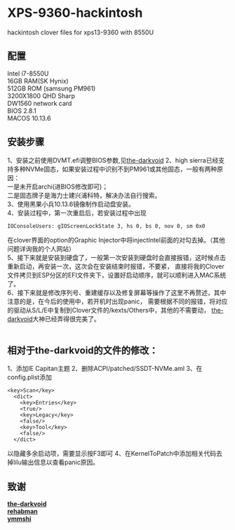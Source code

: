# XPS-9360-hackintosh
hackintosh clover files for xps13-9360 with 8550U 
<br>

## 配置
Intel i7-8550U<br>
16GB RAM(SK Hynix)<br>
512GB ROM (samsung PM961)<br>
3200X1800 QHD Sharp<br>
DW1560 network card<br>
BIOS 2.8.1 <br>
MACOS 10.13.6<br>


## 安装步骤
1、安装之前使用DVMT.efi调整BIOS参数,见[the-darkvoid](https://github.com/the-darkvoid/XPS9360-macOS)
2、high sierra已经支持多种NVMe固态，如果安装过程中识别不到PM961或其他固态，一般有两种原因：<br>
一是未开启archi(进BIOS修改即可)；<br>
二是固态牌子是海力士建兴浦科特，解决办法自行搜索。<br>
3、使用黑果小兵10.13.6镜像制作启动盘安装。<br>
4、安装过程中，第一次重启后，若安装过程中出现<br>
```
IOConsoleUsers: gIOScreenLockState 3, hs 0, bs 0, nov 0, sm 0x0
```
在clover界面的option的Graphic Injector中将injectIntel前面的对勾去掉。（其他问题详询我的个人网站）<br>
5、接下来就是安装到硬盘了，一般第一次安装到硬盘时会直接报错，这时候点击重新启动，再安装一次，这次会在安装结束时报错，不要紧，
直接将我的Clover文件拷贝到ESP分区的EFI文件夹下，设置好启动顺序，就可以顺利进入MAC系统了。<br>
6、接下来就是修改序列号、重建缓存以及修复屏幕等操作了这里不再赘述，其中注意的是，在今后的使用中，若开机时出现panic，
需要根据不同的报错，将对应的驱动从S/L/E中复制到Clover文件的/kexts/Others中，其他的不需要动，
[the-darkvoid](https://github.com/the-darkvoid/XPS9360-macOS)大神已经弄得很完美了。<br>
<br>

## 相对于the-darkvoid的文件的修改：
1、添加IE Capitan主题
2、删除ACPI/patched/SSDT-NVMe.aml
3、在config.plist添加
```
<key>Scan</key>
  <dict>
    <key>Entries</key>
    <true/>
    <key>Legacy</key>
    <false/>
    <key>Tool</key>
    <false/>
  </dict>
```
以隐藏多余启动项，需要显示按F3即可
4、在KernelToPatch中添加相关代码去掉lilu输出信息以查看panic原因。
<br>

## 致谢
**[the-darkvoid](https://github.com/the-darkvoid/XPS9360-macOS)**<br>
**[rehabman](https://github.com/RehabMan/patch-nvme)**<br>
**[ymmshi](https://github.com/ymmshi/XPS-9360)**<br>
